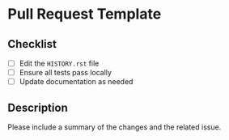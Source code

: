 # Pull Request Template

## Checklist

- [ ] Edit the `HISTORY.rst` file
- [ ] Ensure all tests pass locally
- [ ] Update documentation as needed

## Description

Please include a summary of the changes and the related issue.
